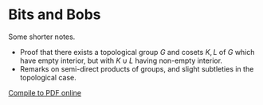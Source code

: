# Bits and Bobs

Some shorter notes.

- Proof that there exists a topological group $G$ and cosets $K,L$ of $G$ which have empty interior, but with $K\cup L$ having non-empty interior.
- Remarks on semi-direct products of groups, and slight subtleties in the topological case.

[Compile to PDF online](https://latexonline.cc/compile?git=https%3A%2F%2Fgithub.com%2FMatthewDaws%2FMathematics&target=Bits-n-Bobs%2Fnotes.tex&command=pdflatex)

